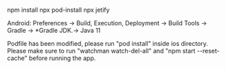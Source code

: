 npm install
npx pod-install
npx jetify

Android: Preferences → Build, Execution, Deployment → Build Tools → Gradle → *Gradle JDK.-> Java 11


Podfile has been modified, please run "pod install" inside ios directory.
Please make sure to run "watchman watch-del-all" and "npm start --reset-cache" before running the app.